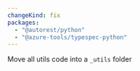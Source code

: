 ```yaml
---
changeKind: fix
packages:
  - "@autorest/python"
  - "@azure-tools/typespec-python"
---
```


Move all utils code into a `_utils` folder
